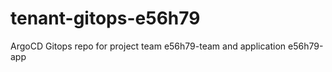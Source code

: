 # tenant-gitops-e56h79

ArgoCD Gitops repo for project team e56h79-team and application e56h79-app



